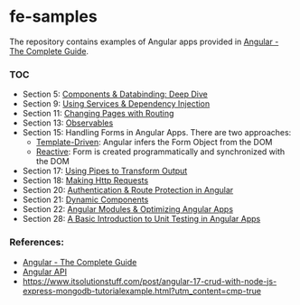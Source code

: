 # fe-samples
The repository contains examples of Angular apps provided in [Angular - The Complete Guide](https://www.udemy.com/course/the-complete-guide-to-angular-2/).

### TOC
* Section 5: [Components & Databinding: Deep Dive](cmp-databinding)
* Section 9: [Using Services & Dependency Injection](services)
* Section 11: [Changing Pages with Routing](routing)
* Section 13: [Observables](observabels)
* Section 15: Handling Forms in Angular Apps. There are two approaches:
  * [Template-Driven](forms): Angular infers the Form Object from the DOM 
  * [Reactive](forms-reactive): Form is created programmatically and synchronized with the DOM
* Section 17: [Using Pipes to Transform Output](pipes)
* Section 18: [Making Http Requests](http)
* Section 20: [Authentication & Route Protection in Angular](auth)
* Section 21: [Dynamic Components](auth)
* Section 22: [Angular Modules & Optimizing Angular Apps](modules-optimizing)
* Section 28: [A Basic Introduction to Unit Testing in Angular Apps](testing)

### References:
* [Angular - The Complete Guide](https://www.udemy.com/course/the-complete-guide-to-angular-2/)
* [Angular API](https://angular.io/api)
* https://www.itsolutionstuff.com/post/angular-17-crud-with-node-js-express-mongodb-tutorialexample.html?utm_content=cmp-true
